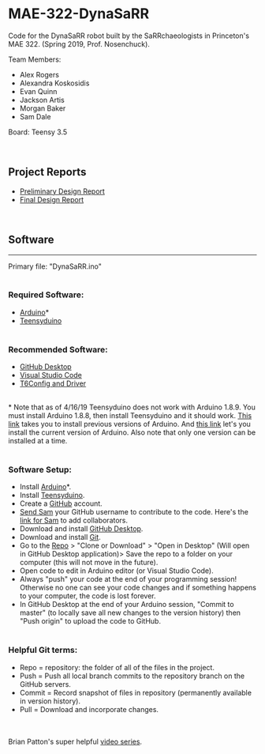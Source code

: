 # MAE-322-DynaSaRR
Code for the DynaSaRR robot built by the SaRRchaeologists in Princeton's MAE 322.
(Spring 2019, Prof. Nosenchuck).

Team Members:
 - Alex Rogers
 - Alexandra Koskosidis
 - Evan Quinn
 - Jackson Artis
 - Morgan Baker
 - Sam Dale

Board: Teensy 3.5 

<br/>

## Project Reports
 - [Preliminary Design Report][12]
 - [Final Design Report][14] 

<br/>

## Software
----

Primary file: "DynaSaRR.ino"
<br/><br/>

### Required Software: 
  - [Arduino][3]\*
  - [Teensyduino][4]
<br/><br/>
### Recommended Software:
  - [GitHub Desktop][7]
  - [Visual Studio Code][2]
  - [T6Config and Driver][1]
<br/><br/>

\* Note that as of 4/16/19 Teensyduino does not work with Arduino 1.8.9. You must install Arduino 1.8.8, then install Teensyduino and it should work. [This link][13] takes you to install previous versions of Arduino. And [this link][3] let's you install the current version of Arduino. Also note that only one version can be installed at a time.
<br/><br/>

### Software Setup:
 - Install [Arduino][3]\*.
 - Install [Teensyduino][4].
 - Create a [GitHub][9] account.
 - [Send Sam][8] your GitHub username to contribute to the code. Here's the [link for Sam][6] to add collaborators.
 - Download and install [GitHub Desktop][7].
 - Download and install [Git][10].
 - Go to the [Repo][11] > "Clone or Download" > "Open in Desktop" (Will open in GitHub Desktop application)> Save the repo to a folder on your computer (this will not move in the future). 
 - Open code to edit in Arduino editor (or Visual Studio Code).
 - Always "push" your code at the end of your programming session! Otherwise no one can see your code changes and if something happens to your computer, the code is lost forever.
 - In GitHub Desktop at the end of your Arduino session, "Commit to master" (to locally save all new changes to the version history) then "Push origin" to upload the code to GitHub.
<br/><br/>
### Helpful Git terms:
 - Repo = repository: the folder of all of the files in the project.
 - Push = Push all local branch commits to the repository branch on the GitHub servers.
 - Commit = Record snapshot of files in repository (permanently available in version history). 
 - Pull = Download and incorporate changes.

<br/><br/>
Brian Patton's super helpful [video series][5].






  [1]:http://www.rcyachts.com/KitInfo/T6Confg/T6Config.htm
  [2]:https://code.visualstudio.com/
  [3]:https://www.arduino.cc/en/Main/Software
  [4]:https://www.pjrc.com/teensy/teensyduino.html
  [5]:https://www.youtube.com/playlist?list=PLYI2Xb6BPCrrMnmvayfU2e3PCve0yNGhx
  [6]:https://github.com/sdale28/MAE-322-DynaSaRR/settings/collaboration
  [7]:https://desktop.github.com/
  [8]:mailto:sdale@princeton.edu
  [9]:https://github.com/
  [10]:https://git-scm.com/
  [11]:https://github.com/sdale28/MAE-322-DynaSaRR
  [12]:PreliminaryDesignReport/MAE_322_DynaSaRR.pdf
  [13]:https://www.arduino.cc/en/Main/OldSoftwareReleases#previous
  [14]:Final_Design_Report/MAE_322_Final_Design_Report_DynaSaRR.pdf